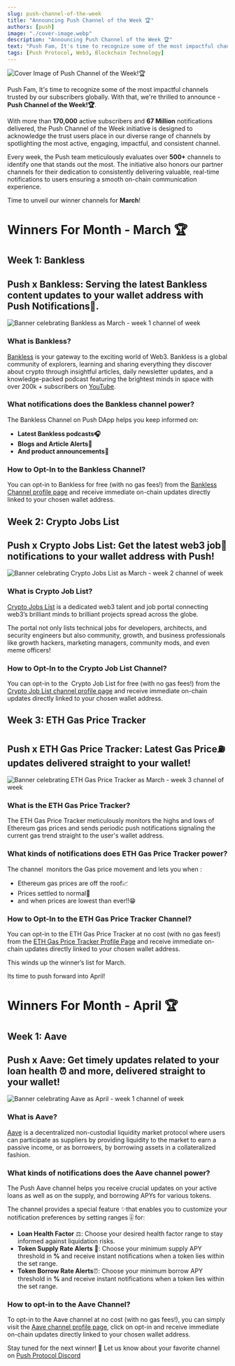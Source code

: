 ```yaml
---
slug: push-channel-of-the-week
title: "Announcing Push Channel of the Week 🏆"
authors: [push]
image: "./cover-image.webp"
description: "Announcing Push Channel of the Week 🏆"
text: "Push Fam, It's time to recognize some of the most impactful channels trusted by our subscribers globally. With that, we're thrilled to announce - Push Channel of the Week!"
tags: [Push Protocol, Web3, Blockchain Technology]
---
```

![Cover Image of Push Channel of the Week!🏆](./cover-image.webp)

<!--truncate-->
Push Fam, It's time to recognize some of the most impactful channels trusted by our subscribers globally. With that, we're thrilled to announce - **Push Channel of the Week!🏆**.

With more than **170,000** active subscribers and **67 Million** notifications delivered, the Push Channel of the Week initiative is designed to acknowledge the trust users place in our diverse range of channels by spotlighting the most active, engaging, impactful, and consistent channel.

Every week, the Push team meticulously evaluates over **500+** channels to identify one that stands out the most.
The initiative also honors our partner channels for their dedication to consistently delivering valuable, real-time notifications to users ensuring a smooth on-chain communication experience.

Time to unveil our winner channels for **March**!

# Winners For Month - March 🏆


## Week 1: Bankless
## Push x Bankless: Serving the latest Bankless content updates to your wallet address with Push Notifications🔔.

![Banner celebrating Bankless as March - week 1 channel of week](./image1.webp)

### What is Bankless?

[Bankless](https://www.bankless.com/dashboard) is your gateway to the exciting world of Web3. Bankless is a global community of explorers, learning and sharing everything they discover about crypto through insightful articles, daily newsletter updates, and a knowledge-packed podcast featuring the brightest minds in space with over 200k + subscribers on [YouTube](https://www.youtube.com/@Bankless).

### What notifications does the Bankless channel power?

The Bankless Channel on Push DApp helps you keep informed on:

- **Latest Bankless podcasts🎧**
- **Blogs and Article Alerts📰**
- **And product announcements📢**

### How to Opt-In to the Bankless Channel?

You can opt-in to Bankless for free (with no gas fees!) from the [Bankless Channel profile page](https://app.push.org/channels/0x4E15B14B9950A04370E36f2Ec05546ED5867ADeF?utm_source=google&utm_medium=blog&utm_campaign=channel_of_week)
 and receive immediate on-chain updates directly linked to your chosen wallet address.

## Week 2: Crypto Jobs List
## Push x Crypto Jobs List: Get the latest web3 job💼 notifications to your wallet address with Push!

![Banner celebrating Crypto Jobs List as March - week 2 channel of week](./image2.webp)

### What is Crypto Job List?

[Crypto Jobs List](https://cryptojobslist.com/) is a dedicated web3 talent and job portal connecting web3’s brilliant minds to brilliant projects spread across the globe.

The portal not only lists technical jobs for developers, architects, and security engineers but also community, growth, and business professionals like growth hackers, marketing managers, community mods, and even meme officers!

### How to Opt-In to the Crypto Job List Channel?

You can opt-in to the  Crypto Job List for free (with no gas fees!) from the [Crypto Job List channel profile page](https://app.push.org/channels/0x30a1627fDdc0dBB7dD00b881D25A45B443f294bB?utm_source=google&utm_medium=blog&utm_campaign=channel_of_week) and receive immediate on-chain updates directly linked to your chosen wallet address.

## Week 3: ETH Gas Price Tracker
## Push x ETH Gas Price Tracker: Latest Gas Price⛽ updates delivered straight to your wallet!

![Banner celebrating ETH Gas Price Tracker as March - week 3 channel of week](./image3.webp)

### What is the ETH Gas Price Tracker?

The ETH Gas Price Tracker meticulously monitors the highs and lows of Ethereum gas prices and sends periodic push notifications signaling the current gas trend straight to the user's wallet address.

### What kinds of notifications does ETH Gas Price Tracker power?

The channel  monitors the Gas price movement and lets you when :

- Ethereum gas prices are off the roof📈
- Prices settled to normal👀
- and when prices are lowest than ever!!😁

### How to Opt-In to the ETH Gas Price Tracker Channel?

You can opt-in to the ETH Gas Price Tracker at no cost (with no gas fees!) from the [ETH Gas Price Tracker Profile Page](https://app.push.org/channels/0x2B8ffb4460550Dbe8Ec1cEA9C1B61322dB56B082?utm_source=google&utm_medium=blog&utm_campaign=channel_of_week) and receive immediate on-chain updates directly linked to your chosen wallet address.


This winds up the winner’s list for March.

Its time to push forward into April!


# Winners For Month - April 🏆


## Week 1: Aave
## Push x Aave: Get timely updates related to your loan health ⏰ and more, delivered straight to your wallet!

![Banner celebrating Aave as April - week 1 channel of week](./image4.webp)

### What is Aave?

[Aave](https://aave.com/) is a decentralized non-custodial liquidity market protocol where users can participate as suppliers by providing liquidity to the market to earn a passive income, or as borrowers, by borrowing assets in a collateralized fashion.

### What kinds of notifications does the Aave channel power?

The Push Aave channel helps you receive crucial updates on your active loans as well as on the supply, and borrowing APYs for various tokens.

The channel provides a special feature ✨that enables you to customize your notification preferences by setting ranges 🎚 for:
- **Loan Health Factor** ⚖: Choose your desired health factor range to stay informed against liquidation risks.
- **Token Supply Rate Alerts** 🌊: Choose your minimum supply APY threshold in **%** and receive instant notifications when a token lies within the set range.
- **Token Borrow Rate Alerts**⏰: Choose your minimum borrow APY threshold in **%** and receive instant notifications when a token lies within the set range.

### How to opt-in to the Aave Channel?

To opt-in to the Aave channel at no cost (with no gas fees!), you can simply visit the [Aave channel profile page](https://app.push.org/channels/0xAA940b3501176af328423d975C350d0d1BaAae50?utm_source=google&utm_medium=blog&utm_campaign=channel_of_week), click on opt-in and receive immediate on-chain updates directly linked to your chosen wallet address.



Stay tuned for the next winner! 👀
Let us know about your favorite channel on [Push Protocol Discord](https://discord.com/invite/pushprotocol)
